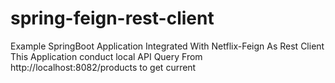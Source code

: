 # spring-feign-rest-client
Example SpringBoot Application Integrated With Netflix-Feign As Rest Client <br />
This Application conduct local API Query From http://localhost:8082/products to get current